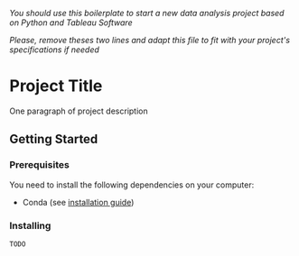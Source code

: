 *You should use this boilerplate to start a new data analysis project based on Python and Tableau Software*

*Please, remove theses two lines and adapt this file to fit with your project's specifications if needed*

# Project Title

One paragraph of project description

## Getting Started

### Prerequisites

You need to install the following dependencies on your computer:

- Conda (see [installation guide](https://docs.conda.io/projects/conda/en/latest/user-guide/install/))

### Installing

```bash
TODO
```